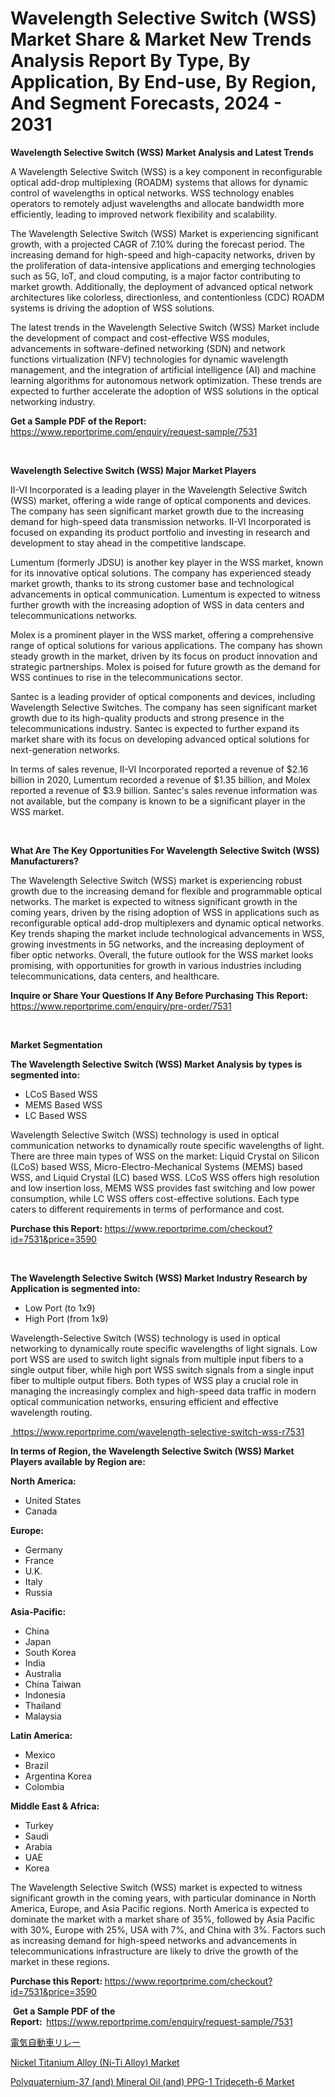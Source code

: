 <p><h1>Wavelength Selective Switch (WSS) Market Share & Market New Trends Analysis Report By Type, By Application, By End-use, By Region, And Segment Forecasts, 2024 - 2031</h1></p><p><strong>Wavelength Selective Switch (WSS) Market Analysis and Latest Trends</strong></p>
<p><p>A Wavelength Selective Switch (WSS) is a key component in reconfigurable optical add-drop multiplexing (ROADM) systems that allows for dynamic control of wavelengths in optical networks. WSS technology enables operators to remotely adjust wavelengths and allocate bandwidth more efficiently, leading to improved network flexibility and scalability.</p><p>The Wavelength Selective Switch (WSS) Market is experiencing significant growth, with a projected CAGR of 7.10% during the forecast period. The increasing demand for high-speed and high-capacity networks, driven by the proliferation of data-intensive applications and emerging technologies such as 5G, IoT, and cloud computing, is a major factor contributing to market growth. Additionally, the deployment of advanced optical network architectures like colorless, directionless, and contentionless (CDC) ROADM systems is driving the adoption of WSS solutions.</p><p>The latest trends in the Wavelength Selective Switch (WSS) Market include the development of compact and cost-effective WSS modules, advancements in software-defined networking (SDN) and network functions virtualization (NFV) technologies for dynamic wavelength management, and the integration of artificial intelligence (AI) and machine learning algorithms for autonomous network optimization. These trends are expected to further accelerate the adoption of WSS solutions in the optical networking industry.</p></p>
<p><strong>Get a Sample PDF of the Report:&nbsp;</strong> <a href="https://www.reportprime.com/enquiry/request-sample/7531">https://www.reportprime.com/enquiry/request-sample/7531</a></p>
<p>&nbsp;</p>
<p><strong>Wavelength Selective Switch (WSS) Major Market Players</strong></p>
<p><p>II-VI Incorporated is a leading player in the Wavelength Selective Switch (WSS) market, offering a wide range of optical components and devices. The company has seen significant market growth due to the increasing demand for high-speed data transmission networks. II-VI Incorporated is focused on expanding its product portfolio and investing in research and development to stay ahead in the competitive landscape.</p><p>Lumentum (formerly JDSU) is another key player in the WSS market, known for its innovative optical solutions. The company has experienced steady market growth, thanks to its strong customer base and technological advancements in optical communication. Lumentum is expected to witness further growth with the increasing adoption of WSS in data centers and telecommunications networks.</p><p>Molex is a prominent player in the WSS market, offering a comprehensive range of optical solutions for various applications. The company has shown steady growth in the market, driven by its focus on product innovation and strategic partnerships. Molex is poised for future growth as the demand for WSS continues to rise in the telecommunications sector.</p><p>Santec is a leading provider of optical components and devices, including Wavelength Selective Switches. The company has seen significant market growth due to its high-quality products and strong presence in the telecommunications industry. Santec is expected to further expand its market share with its focus on developing advanced optical solutions for next-generation networks.</p><p>In terms of sales revenue, II-VI Incorporated reported a revenue of $2.16 billion in 2020, Lumentum recorded a revenue of $1.35 billion, and Molex reported a revenue of $3.9 billion. Santec's sales revenue information was not available, but the company is known to be a significant player in the WSS market.</p></p>
<p>&nbsp;</p>
<p><strong>What Are The Key Opportunities For Wavelength Selective Switch (WSS) Manufacturers?</strong></p>
<p><p>The Wavelength Selective Switch (WSS) market is experiencing robust growth due to the increasing demand for flexible and programmable optical networks. The market is expected to witness significant growth in the coming years, driven by the rising adoption of WSS in applications such as reconfigurable optical add-drop multiplexers and dynamic optical networks. Key trends shaping the market include technological advancements in WSS, growing investments in 5G networks, and the increasing deployment of fiber optic networks. Overall, the future outlook for the WSS market looks promising, with opportunities for growth in various industries including telecommunications, data centers, and healthcare.</p></p>
<p><strong>Inquire or Share Your Questions If Any Before Purchasing This Report:</strong> <a href="https://www.reportprime.com/enquiry/pre-order/7531">https://www.reportprime.com/enquiry/pre-order/7531</a></p>
<p>&nbsp;</p>
<p><strong>Market Segmentation</strong></p>
<p><strong>The Wavelength Selective Switch (WSS) Market Analysis by types is segmented into:</strong></p>
<p><ul><li>LCoS Based WSS</li><li>MEMS Based WSS</li><li>LC Based WSS</li></ul></p>
<p><p>Wavelength Selective Switch (WSS) technology is used in optical communication networks to dynamically route specific wavelengths of light. There are three main types of WSS on the market: Liquid Crystal on Silicon (LCoS) based WSS, Micro-Electro-Mechanical Systems (MEMS) based WSS, and Liquid Crystal (LC) based WSS. LCoS WSS offers high resolution and low insertion loss, MEMS WSS provides fast switching and low power consumption, while LC WSS offers cost-effective solutions. Each type caters to different requirements in terms of performance and cost.</p></p>
<p><strong>Purchase this Report:&nbsp;</strong><a href="https://www.reportprime.com/checkout?id=7531&price=3590">https://www.reportprime.com/checkout?id=7531&price=3590</a></p>
<p>&nbsp;</p>
<p><strong>The Wavelength Selective Switch (WSS) Market Industry Research by Application is segmented into:</strong></p>
<p><ul><li>Low Port (to 1x9)</li><li>High Port (from 1x9)</li></ul></p>
<p><p>Wavelength-Selective Switch (WSS) technology is used in optical networking to dynamically route specific wavelengths of light signals. Low port WSS are used to switch light signals from multiple input fibers to a single output fiber, while high port WSS switch signals from a single input fiber to multiple output fibers. Both types of WSS play a crucial role in managing the increasingly complex and high-speed data traffic in modern optical communication networks, ensuring efficient and effective wavelength routing.</p></p>
<p><a href="https://www.reportprime.com/wavelength-selective-switch-wss-r7531">&nbsp;https://www.reportprime.com/wavelength-selective-switch-wss-r7531</a></p>
<p><strong>In terms of Region, the Wavelength Selective Switch (WSS) Market Players available by Region are:</strong></p>
<p>
    <p> <strong> North America: </strong>
        <ul>
            <li>United States</li>
            <li>Canada</li>
        </ul>
        </p> 
    <p> <strong> Europe: </strong>
        <ul>
            <li>Germany</li>
            <li>France</li>
            <li>U.K.</li>
            <li>Italy</li>
            <li>Russia</li>
        </ul>
        </p> 
    <p> <strong> Asia-Pacific: </strong>
        <ul>
            <li>China</li>
            <li>Japan</li>
            <li>South Korea</li>
            <li>India</li>
            <li>Australia</li>
            <li>China Taiwan</li>
            <li>Indonesia</li>
            <li>Thailand</li>
            <li>Malaysia</li>
        </ul>
        </p> 
    <p> <strong> Latin America: </strong>
        <ul>
            <li>Mexico</li>
            <li>Brazil</li>
            <li>Argentina Korea</li>
            <li>Colombia</li>
        </ul>
        </p> 
    <p> <strong> Middle East & Africa: </strong>
        <ul>
            <li>Turkey</li>
            <li>Saudi</li>
            <li>Arabia</li>
            <li>UAE</li>
            <li>Korea</li>
        </ul>
    </p>
    </p>
<p><p>The Wavelength Selective Switch (WSS) market is expected to witness significant growth in the coming years, with particular dominance in North America, Europe, and Asia Pacific regions. North America is expected to dominate the market with a market share of 35%, followed by Asia Pacific with 30%, Europe with 25%, USA with 7%, and China with 3%. Factors such as increasing demand for high-speed networks and advancements in telecommunications infrastructure are likely to drive the growth of the market in these regions.</p></p>
<p><strong>Purchase this Report: </strong><a href="https://www.reportprime.com/checkout?id=7531&price=3590">https://www.reportprime.com/checkout?id=7531&price=3590</a></p>
<p>&nbsp;<strong>Get a Sample PDF of the Report:&nbsp;&nbsp;</strong><a href="https://www.reportprime.com/enquiry/request-sample/7531">https://www.reportprime.com/enquiry/request-sample/7531</a></p>
<p><strong></strong></p>
<p><p><a href="https://github.com/mreklxf44233/Market-Research-Report-List-1/blob/main/835738225004.md">電気自動車リレー</a></p><p><a href="https://simplistic-meeting-7ee.notion.site/Nickel-Titanium-Alloy-Ni-Ti-Alloy-Market-Trends-and-Market-Analysis-forecasted-for-period-2024-203-dd322426f23448c3acf62aeecc5a792a">Nickel Titanium Alloy (Ni-Ti Alloy) Market</a></p><p><a href="https://eight-handstand-8fb.notion.site/Polyquaternium-37-and-Mineral-Oil-and-PPG-1-Trideceth-6-Market-Share-Evolution-and-Market-Growth-8ef0528a9d594012b967ab022bf84157">Polyquaternium-37 (and) Mineral Oil (and) PPG-1 Trideceth-6 Market</a></p></p>